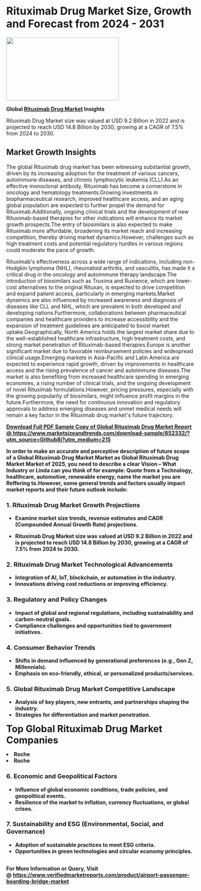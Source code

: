 <H1>Rituximab Drug Market Size, Growth and Forecast from 2024 - 2031</H1><img class="aligncenter size-medium wp-image-584254" src="https://thirdeyenews.in/wp-content/uploads/2024/09/Global-Market-Research-300x168.jpeg" alt="" width="300" height="168" /><p><strong>Global&nbsp;<a href="https://www.marketsizeandtrends.com/download-sample/852332/?utm_source=Github8j?utm_medium=215">Rituximab Drug Market</a> Insights</strong></p><p>Rituximab Drug Market size was valued at USD 9.2 Billion in 2022 and is projected to reach USD 14.8 Billion by 2030, growing at a CAGR of 7.5% from 2024 to 2030.</p><p><h2>Market Growth Insights</h2> <p>The global Rituximab drug market has been witnessing substantial growth, driven by its increasing adoption for the treatment of various cancers, autoimmune diseases, and chronic lymphocytic leukemia (CLL).As an effective monoclonal antibody, Rituximab has become a cornerstone in oncology and hematology treatments.Growing investments in biopharmaceutical research, improved healthcare access, and an aging global population are expected to further propel the demand for Rituximab.Additionally, ongoing clinical trials and the development of new Rituximab-based therapies for other indications will enhance its market growth prospects.The entry of biosimilars is also expected to make Rituximab more affordable, broadening its market reach and increasing competition, thereby driving market dynamics.However, challenges such as high treatment costs and potential regulatory hurdles in various regions could moderate the pace of growth.</p> <p><strong><a href="#"></a></strong></p> <p>Rituximab's effectiveness across a wide range of indications, including non-Hodgkin lymphoma (NHL), rheumatoid arthritis, and vasculitis, has made it a critical drug in the oncology and autoimmune therapy landscape.The introduction of biosimilars such as Truxima and Ruxience, which are lower-cost alternatives to the original Rituxan, is expected to drive competition and expand patient access, particularly in emerging markets.Market dynamics are also influenced by increased awareness and diagnosis of diseases like CLL and NHL, which are prevalent in both developed and developing nations.Furthermore, collaborations between pharmaceutical companies and healthcare providers to increase accessibility and the expansion of treatment guidelines are anticipated to boost market uptake.Geographically, North America holds the largest market share due to the well-established healthcare infrastructure, high treatment costs, and strong market penetration of Rituximab-based therapies.Europe is another significant market due to favorable reimbursement policies and widespread clinical usage.Emerging markets in Asia-Pacific and Latin America are expected to experience rapid growth, driven by improvements in healthcare access and the rising prevalence of cancer and autoimmune diseases.The market is also benefiting from increased healthcare spending in emerging economies, a rising number of clinical trials, and the ongoing development of novel Rituximab formulations.However, pricing pressures, especially with the growing popularity of biosimilars, might influence profit margins in the future.Furthermore, the need for continuous innovation and regulatory approvals to address emerging diseases and unmet medical needs will remain a key factor in the Rituximab drug market's future trajectory.</p> <p><strong><a href="#"></p><p><span class=""><strong>Download Full PDF Sample Copy of Global Rituximab Drug Market Report</strong> @ <a href="https://www.marketsizeandtrends.com/download-sample/852332/?utm_source=Github8j?utm_medium=215" target="_blank">https://www.marketsizeandtrends.com/download-sample/852332/?utm_source=Github8j?utm_medium=215</a></span></p><p>In order to make an accurate and perceptive description of future scope of a Global&nbsp;Rituximab Drug Market Market as Global&nbsp;Rituximab Drug Market Market of 2025, you need to describe a clear Vision &ndash; What Industry or Linda can you think of for example: Quote from a Technology, healthcare, automotive, renewable energy, name the market you are Reffering to.However, some general trends and factors usually impact market reports and their future outlook include:</p><h3>1.&nbsp;<strong>Rituximab Drug Market Growth Projections</strong></h3><ul><li>Examine market size trends, revenue estimates and CAGR (Compounded Annual Growth Rate) projections.</li><li><p>Rituximab Drug Market size was valued at USD 9.2 Billion in 2022 and is projected to reach USD 14.8 Billion by 2030, growing at a CAGR of 7.5% from 2024 to 2030.</p></li></ul><h3>2.&nbsp;<strong>Rituximab Drug Market Technological Advancements</strong></h3><ul><li>Integration of AI, IoT, blockchain, or automation in the industry.</li><li>Innovations driving cost reductions or improving efficiency.</li></ul><h3>3.&nbsp;<strong>Regulatory and Policy Changes</strong></h3><ul><li>Impact of global and regional regulations, including sustainability and carbon-neutral goals.</li><li>Compliance challenges and opportunities tied to government initiatives.</li></ul><h3>4.&nbsp;<strong>Consumer Behavior Trends</strong></h3><ul><li>Shifts in demand influenced by generational preferences (e.g., Gen Z, Millennials).</li><li>Emphasis on eco-friendly, ethical, or personalized products/services.</li></ul><h3>5.&nbsp;<strong>Global Rituximab Drug Market Competitive Landscape</strong></h3><ul><li>Analysis of key players, new entrants, and partnerships shaping the industry.</li><li>Strategies for differentiation and market penetration.</li></ul><p data-pm-slice="1 1 []"><span style="color: inherit; font-family: inherit; font-size: 25px;">Top Global Rituximab Drug Market Companies</span></p><div class="" data-test-id=""><p><li>Roche</li><li> Roche</li></p></div><h3>6.&nbsp;<strong>Economic and Geopolitical Factors</strong></h3><ul><li>Influence of global economic conditions, trade policies, and geopolitical events.</li><li>Resilience of the market to inflation, currency fluctuations, or global crises.</li></ul><h3>7.&nbsp;<strong>Sustainability and ESG (Environmental, Social, and Governance)</strong></h3><ul><li>Adoption of sustainable practices to meet ESG criteria.</li><li>Opportunities in green technologies and circular economy principles.</li></ul><h2><strong style="font-size: 14px;">For More Information or Query, Visit @&nbsp;</strong><a style="background-color: #ffffff; font-size: 14px;" href="https://www.marketsizeandtrends.com/report/rituximab-drug-market/" target="_blank">https://www.verifiedmarketreports.com/product/airport-passenger-boarding-bridge-market</a></h2>